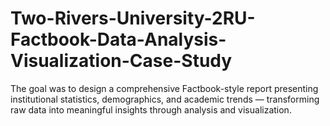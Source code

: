 # Two-Rivers-University-2RU-Factbook-Data-Analysis-Visualization-Case-Study
The goal was to design a comprehensive Factbook-style report presenting institutional statistics, demographics, and academic trends — transforming raw data into meaningful insights through analysis and visualization.
